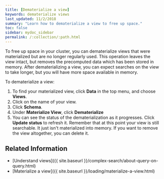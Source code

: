 ```yaml
---
title: [Dematerialize a view]
keywords: dematerialize views
last_updated: 11/2/2018
summary: "Learn how to dematerialize a view to free up space."
toc: false
sidebar: mydoc_sidebar
permalink: /:collection/:path.html
---
```


To free up space in your cluster, you can dematerialize views that were materialized but are no longer regularly used. This operation leaves the view intact, but removes the precomputed data which has been stored in memory. After dematerializing a view, you can expect searches on the view to take longer, but you will have more space available in memory.

To dematerialize a view:

1. To find your materialized view, click **Data** in the top menu, and choose **Views**.
2. Click on the name of your view.
3. Click **Schema**.
6. Under **Materialize View**, click **Dematerialize**
7. You can see the status of the dematerialization as it progresses. Click **Update status** to refresh it.
   Remember that at this point your view is still searchable. It just isn't materialized into memory. If you want to remove the view altogether, you can delete it.

## Related Information

-   [Understand views]({{ site.baseurl }}/complex-search/about-query-on-query.html)  
-   [Materialize a view]({{ site.baseurl }}/loading/materialize-a-view.html)  
